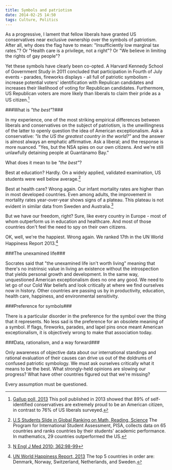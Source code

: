 ```yaml
---
title: Symbols and patriotism
date: 2014-02-25 14:50
tags: Culture, Politics
---
```


As a progressive, I lament that fellow liberals have granted US conservatives near exclusive ownership over the symbols of patriotism.  After all, why does the flag have to mean: "Insufficiently low marginal tax rates."?  Or "Health care is a privilege, not a right"?  Or "We believe in limiting the rights of gay people"?  

Yet these symbols have clearly been co-opted.  A Harvard Kennedy School of Government Study in 2011 concluded that participation in Fourth of July events - parades, fireworks displays - all full of patriotic symbolism - increase potential voters' identification with Repulican candidates and increases their likelihood of voting for Republican candidates.  Furthermore, US Republican voters are more likely than liberals to claim their pride as a US citizen.[^1]

###What is _"the best"_?###

In my experience, one of the most striking empirical differences between liberals and conservatives on the subject of patriotism, is the unwillingness of the latter to openly question the idea of American exceptionalism.  Ask a conservative: _"Is the US the greatest country in the world?"_ and the answer is almost always an emphatic affirmative.  Ask a liberal; and the response is more nuanced.  "Yes, but the NSA spies on our own citizens.  And we're still unlawfully detaining people at Guantánamo Bay."

What does it mean to be _"the best"_?

Best at education?  Hardly.  On a widely applied, validated examination, US students were well below average.[^2]

Best at health care?  Wrong again.  Our infant mortality rates are higher than in most developed countries.  Even among adults, the improvement in mortality rates year-over-year shows signs of a plateau.  This plateau is not evident in similar data from Sweden and Australia.[^3]

But we have our freedom, right?  Sure, like every country in Europe - most of whom outperform us in education and healthcare.  And most of those countries don't feel the need to spy on their own citizens.

OK, well, we're the happiest.  Wrong again.  We ranked 17th in the UN World Happiness Report 2013.[^4]

###The unexamined life###

Socrates said that "the unexamined life isn't worth living" meaning that there's no instrinsic value in living an existence without the introspection that yields personal growth and development.  In the same way, unquestioned American exceptionalism does no one any good.  We need to let go of our Cold War beliefs and look critically at where we find ourselves now in history. Other countries are passing us by in productivity, education, health care, happiness, and environmental sensitivity.

###Preference for symbols###

There is a particular disorder in the preference for the symbol over the thing that it represents.  No less sad is the preference for an obsolete meaning of a symbol.  If flags, fireworks, parades, and lapel pins once meant American exceptionalism, it is objectively wrong to make that association today.

###Data, rationalism, and a way forward###

Only awareness of objective data about our international standings and rational evaluation of their causes can drive us out of the doldrums of confused patriotic symbology.  We must ask ourselves critically what it means to be the best.  What strongly-held opinions are slowing our progress?  What have other countries figured out that we're missing?  

Every assumption must be questioned.


[^1]: [Gallup poll, 2013](http://www.gallup.com/poll/163361/proud-american.aspx)  This poll published in 2013 showed that 89% of self-identified conservatives are extremely proud to be an American citizen, in contrast to 76% of US liberals surveyed.
[^2]: [U.S Students Slide in Global Ranking on Math, Reading, Science](http://www.npr.org/blogs/thetwo-way/2013/12/03/248329823/u-s-high-school-students-slide-in-math-reading-science)  The Program for International Student Assessment, PISA, collects data on 65 countries and ranks countries by their students' academic performance.  In mathematics, 29 countries outperformed the US.
[^3]: [N Engl J Med 2010; 362:98-99](http://www.nejm.org/doi/full/10.1056/NEJMp0910064)
[^4]: [UN World Happiness Report, 2013](http://unsdsn.org/wp-content/uploads/2014/02/WorldHappinessReport2013_online.pdf)  The top 5 countries in order are: Denmark, Norway, Switzerland, Netherlands, and Sweden.